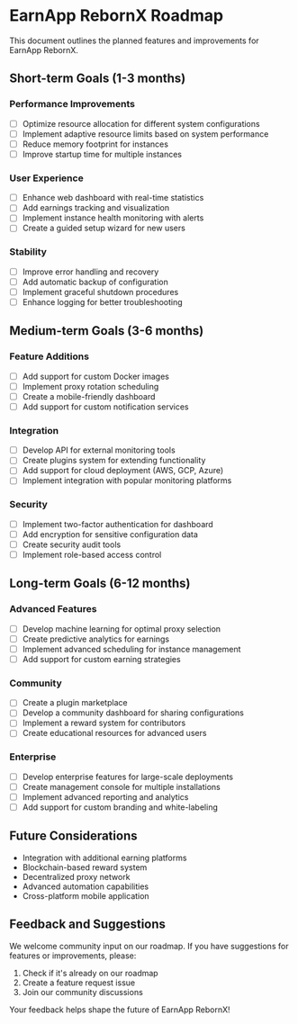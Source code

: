 # EarnApp RebornX Roadmap

This document outlines the planned features and improvements for EarnApp RebornX.

## Short-term Goals (1-3 months)

### Performance Improvements
- [ ] Optimize resource allocation for different system configurations
- [ ] Implement adaptive resource limits based on system performance
- [ ] Reduce memory footprint for instances
- [ ] Improve startup time for multiple instances

### User Experience
- [ ] Enhance web dashboard with real-time statistics
- [ ] Add earnings tracking and visualization
- [ ] Implement instance health monitoring with alerts
- [ ] Create a guided setup wizard for new users

### Stability
- [ ] Improve error handling and recovery
- [ ] Add automatic backup of configuration
- [ ] Implement graceful shutdown procedures
- [ ] Enhance logging for better troubleshooting

## Medium-term Goals (3-6 months)

### Feature Additions
- [ ] Add support for custom Docker images
- [ ] Implement proxy rotation scheduling
- [ ] Create a mobile-friendly dashboard
- [ ] Add support for custom notification services

### Integration
- [ ] Develop API for external monitoring tools
- [ ] Create plugins system for extending functionality
- [ ] Add support for cloud deployment (AWS, GCP, Azure)
- [ ] Implement integration with popular monitoring platforms

### Security
- [ ] Implement two-factor authentication for dashboard
- [ ] Add encryption for sensitive configuration data
- [ ] Create security audit tools
- [ ] Implement role-based access control

## Long-term Goals (6-12 months)

### Advanced Features
- [ ] Develop machine learning for optimal proxy selection
- [ ] Create predictive analytics for earnings
- [ ] Implement advanced scheduling for instance management
- [ ] Add support for custom earning strategies

### Community
- [ ] Create a plugin marketplace
- [ ] Develop a community dashboard for sharing configurations
- [ ] Implement a reward system for contributors
- [ ] Create educational resources for advanced users

### Enterprise
- [ ] Develop enterprise features for large-scale deployments
- [ ] Create management console for multiple installations
- [ ] Implement advanced reporting and analytics
- [ ] Add support for custom branding and white-labeling

## Future Considerations

- Integration with additional earning platforms
- Blockchain-based reward system
- Decentralized proxy network
- Advanced automation capabilities
- Cross-platform mobile application

## Feedback and Suggestions

We welcome community input on our roadmap. If you have suggestions for features or improvements, please:

1. Check if it's already on our roadmap
2. Create a feature request issue
3. Join our community discussions

Your feedback helps shape the future of EarnApp RebornX! 